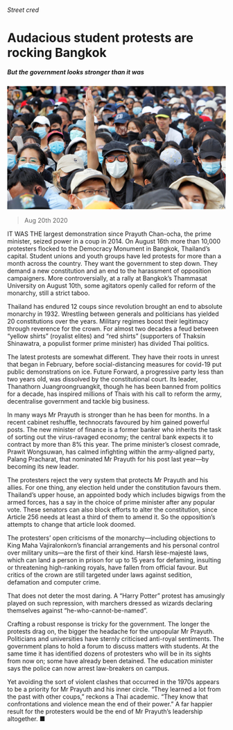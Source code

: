 ###### Street cred

# Audacious student protests are rocking Bangkok 

##### But the government looks stronger than it was 

![image](images/20200822_ASP002_0.jpg) 

> Aug 20th 2020 

IT WAS THE largest demonstration since Prayuth Chan-ocha, the prime minister, seized power in a coup in 2014. On August 16th more than 10,000 protesters flocked to the Democracy Monument in Bangkok, Thailand’s capital. Student unions and youth groups have led protests for more than a month across the country. They want the government to step down. They demand a new constitution and an end to the harassment of opposition campaigners. More controversially, at a rally at Bangkok’s Thammasat University on August 10th, some agitators openly called for reform of the monarchy, still a strict taboo.

Thailand has endured 12 coups since revolution brought an end to absolute monarchy in 1932. Wrestling between generals and politicians has yielded 20 constitutions over the years. Military regimes boost their legitimacy through reverence for the crown. For almost two decades a feud between “yellow shirts” (royalist elites) and “red shirts” (supporters of Thaksin Shinawatra, a populist former prime minister) has divided Thai politics.


The latest protests are somewhat different. They have their roots in unrest that began in February, before social-distancing measures for covid-19 put public demonstrations on ice. Future Forward, a progressive party less than two years old, was dissolved by the constitutional court. Its leader, Thanathorn Juangroongruangkit, though he has been banned from politics for a decade, has inspired millions of Thais with his call to reform the army, decentralise government and tackle big business.

In many ways Mr Prayuth is stronger than he has been for months. In a recent cabinet reshuffle, technocrats favoured by him gained powerful posts. The new minister of finance is a former banker who inherits the task of sorting out the virus-ravaged economy; the central bank expects it to contract by more than 8% this year. The prime minister’s closest comrade, Prawit Wongsuwan, has calmed infighting within the army-aligned party, Palang Pracharat, that nominated Mr Prayuth for his post last year—by becoming its new leader.

The protesters reject the very system that protects Mr Prayuth and his allies. For one thing, any election held under the constitution favours them. Thailand’s upper house, an appointed body which includes bigwigs from the armed forces, has a say in the choice of prime minister after any popular vote. These senators can also block efforts to alter the constitution, since Article 256 needs at least a third of them to amend it. So the opposition’s attempts to change that article look doomed.

The protesters’ open criticisms of the monarchy—including objections to King Maha Vajiralonkorn’s financial arrangements and his personal control over military units—are the first of their kind. Harsh lèse-majesté laws, which can land a person in prison for up to 15 years for defaming, insulting or threatening high-ranking royals, have fallen from official favour. But critics of the crown are still targeted under laws against sedition, defamation and computer crime.

That does not deter the most daring. A “Harry Potter” protest has amusingly played on such repression, with marchers dressed as wizards declaring themselves against “he-who-cannot-be-named”.

Crafting a robust response is tricky for the government. The longer the protests drag on, the bigger the headache for the unpopular Mr Prayuth. Politicians and universities have sternly criticised anti-royal sentiments. The government plans to hold a forum to discuss matters with students. At the same time it has identified dozens of protesters who will be in its sights from now on; some have already been detained. The education minister says the police can now arrest law-breakers on campus.

Yet avoiding the sort of violent clashes that occurred in the 1970s appears to be a priority for Mr Prayuth and his inner circle. “They learned a lot from the past with other coups,” reckons a Thai academic. “They know that confrontations and violence mean the end of their power.” A far happier result for the protesters would be the end of Mr Prayuth’s leadership altogether. ■

